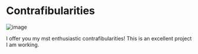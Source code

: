 # Contrafibularities

![image](https://github.com/drphilcode/contrafibularities/assets/6264696/cfd85816-81c0-428a-8c82-0f443ff4df6e)

I offer you my mst enthusiastic contrafibularities! This is an excellent project I am working.
